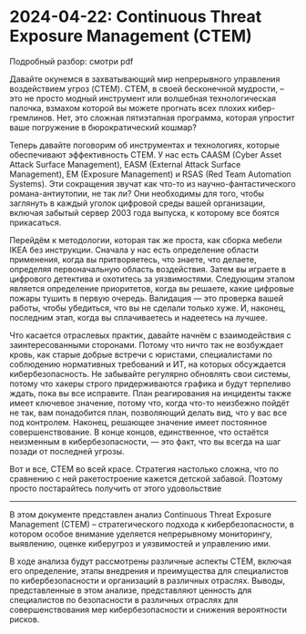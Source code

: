 # 2024-04-22: Continuous Threat Exposure Management (CTEM)

Подробный разбор: смотри pdf

Давайте окунемся в захватывающий мир непрерывного управления воздействием угроз (CTEM). CTEM, в своей бесконечной мудрости, – это не просто модный инструмент или волшебная технологическая палочка, взмахом которой вы можете прогнать всех плохих кибер-гремлинов. Нет, это сложная пятиэтапная программа, которая упростит ваше погружение в бюрократический кошмар?

Теперь давайте поговорим об инструментах и технологиях, которые обеспечивают эффективность CTEM. У нас есть CAASM (Cyber Asset Attack Surface Management), EASM (External Attack Surface Management), EM (Exposure Management) и RSAS (Red Team Automation Systems). Эти сокращения звучат как что-то из научно-фантастического романа-антиутопии, не так ли? Они необходимы для того, чтобы заглянуть в каждый уголок цифровой среды вашей организации, включая забытый сервер 2003 года выпуска, к которому все боятся прикасаться.

Перейдём к методологии, которая так же проста, как сборка мебели IKEA без инструкции. Сначала у нас есть определение области применения, когда вы притворяетесь, что знаете, что делаете, определяя первоначальную область воздействия. Затем вы играете в цифрового детектива и охотитесь за уязвимостями. Следующим этапом является определение приоритетов, когда вы решаете, какие цифровые пожары тушить в первую очередь. Валидация — это проверка вашей работы, чтобы убедиться, что вы не сделали только хуже. И, наконец, последним этап, когда вы сплачиваетесь и надеетесь на лучшее.

Что касается отраслевых практик, давайте начнём с взаимодействия с заинтересованными сторонами. Потому что ничто так не возбуждает кровь, как старые добрые встречи с юристами, специалистами по соблюдению нормативных требований и ИТ, на которых обсуждается кибербезопасность. Не забывайте регулярно обновлять свои системы, потому что хакеры строго придерживаются графика и будут терпеливо ждать, пока вы все исправите. План реагирования на инциденты также имеет ключевое значение, потому что, когда что-то неизбежно пойдёт не так, вам понадобится план, позволяющий делать вид, что у вас все под контролем. Наконец, решающее значение имеет постоянное совершенствование. В конце концов, единственное, что остаётся неизменным в кибербезопасности, — это факт, что вы всегда на шаг позади от последней угрозы.

Вот и все, CTEM во всей красе. Стратегия настолько сложна, что по сравнению с ней ракетостроение кажется детской забавой. Поэтому просто постарайтесь получить от этого удовольствие

-----

В этом документе представлен анализ Continuous Threat Exposure Management (CTEM) – стратегического подхода к кибербезопасности, в котором особое внимание уделяется непрерывному мониторингу, выявлению, оценке киберугроз и уязвимостей и управлению ими. 

В ходе анализа будут рассмотрены различные аспекты CTEM, включая его определение, этапы внедрения и преимущества для специалистов по кибербезопасности и организаций в различных отраслях. 
Выводы, представленные в этом анализе, представляют ценность для специалистов по безопасности в различных отраслях для совершенствования мер кибербезопасности и снижения вероятности рисков.
